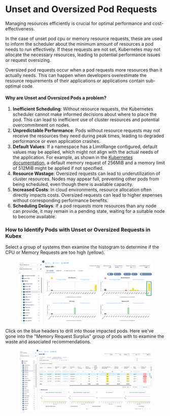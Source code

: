 # Unset and Oversized Pod Requests

Managing resources efficiently is crucial for optimal performance and cost-effectiveness. &#x20;

In the case of unset pod cpu or memory resource requests, these are used to inform the scheduler about the minimum amount of resources a pod needs to run effectively. If these requests are not set, Kubernetes may not allocate the necessary resources, leading to potential performance issues or request oversizing.

Oversized pod requests occur when a pod requests more resources than it actually needs. This can happen when developers overestimate the resource requirements of their applications or applications contain sub-optimal code.

#### Why are Unset and Oversized Pods a problem?

1. **Inefficient Scheduling**: Without resource requests, the Kubernetes scheduler cannot make informed decisions about where to place the pod. This can lead to inefficient use of cluster resources and potential overcommitment on nodes.
2. **Unpredictable Performance**: Pods without resource requests may not receive the resources they need during peak times, leading to degraded performance or even application crashes.
3. **Default Values**: If a namespace has a LimitRange configured, default values may be applied, which might not align with the actual needs of the application. For example, as shown in the [Kubernetes documentation](https://kubernetes.io/docs/tasks/administer-cluster/manage-resources/memory-default-namespace/), a default memory request of 256MiB and a memory limit of 512MiB might be applied if not specified.
4. **Resource Wastage**: Oversized requests can lead to underutilization of cluster resources. Nodes may appear full, preventing other pods from being scheduled, even though there is available capacity.
5. **Increased Costs**: In cloud environments, resource allocation often directly impacts costs. Oversized requests can lead to higher expenses without corresponding performance benefits.
6. **Scheduling Delays**: If a pod requests more resources than any node can provide, it may remain in a pending state, waiting for a suitable node to become available.

### How to Identify Pods with Unset or Oversized Requests in Kubex

Select a group of systems then examine the histogram to determine if the CPU or Memory Requests are too high (yellow).

<figure><img src="../../.gitbook/assets/image (44).png" alt=""><figcaption></figcaption></figure>

Click on the blue headers to drill into those impacted pods. Here we've gone into the "Memory Request Surplus" group of pods with to examine the waste and associated recommendations.

<figure><img src="../../.gitbook/assets/image (2).png" alt=""><figcaption></figcaption></figure>
